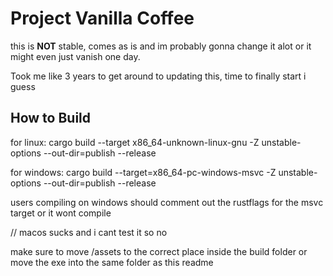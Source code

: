 # Project Vanilla Coffee


this is __NOT__ stable, comes as is and im probably gonna change it alot or it might even just vanish one day.

Took me like 3 years to get around to updating this, time to finally start i guess

## How to Build

for linux: cargo build --target x86_64-unknown-linux-gnu -Z unstable-options --out-dir=publish --release

for windows: cargo build --target=x86_64-pc-windows-msvc -Z unstable-options --out-dir=publish --release

users compiling on windows should comment out the rustflags for the msvc target or it wont compile

// macos sucks and i cant test it so no

make sure to move /assets to the correct place inside the build folder or move the exe into the same folder as this readme

